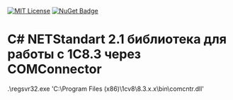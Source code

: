 [![MIT License](https://img.shields.io/badge/license-MIT-red.svg)](https://github.com/sabatex/Extensions/blob/master/LICENSE.TXT)
[![NuGet Badge](https://buildstats.info/nuget/sabatex.V1C8)](https://www.nuget.org/packages/sabatex.V1C8/)

# C# NETStandart 2.1 библиотека  для работы с 1С8.3 через COMConnector


 .\regsvr32.exe  'C:\Program Files (x86)\1cv8\8.3.x.x\bin\comcntr.dll'
